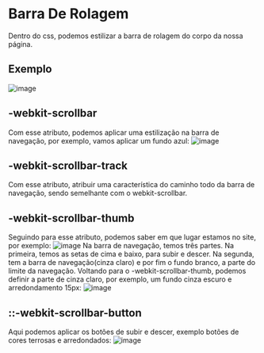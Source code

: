 # Barra De Rolagem 
Dentro do css, podemos estilizar a barra de rolagem do corpo da nossa página.
## Exemplo 
![image](https://github.com/user-attachments/assets/42ceca08-7e99-4479-9e2e-4b935b490930)
## -webkit-scrollbar
Com esse atributo, podemos aplicar uma estilização na barra de navegação, por exemplo, vamos aplicar um fundo azul:
![image](https://github.com/user-attachments/assets/e58fc44f-5dea-4b0a-bbd5-921fc614df3b)
## -webkit-scrollbar-track
Com esse atributo, atribuir uma característica do caminho todo da barra de navegação, sendo semelhante com o webkit-scrollbar.
## -webkit-scrollbar-thumb
Seguindo para esse atributo, podemos saber em que lugar estamos no site, por exemplo:
![image](https://github.com/user-attachments/assets/be1275a1-285b-4b15-b32f-3cf1ffefb702)
Na barra de navegação, temos três partes. Na primeira, temos as setas de cima e baixo, para subir e descer. Na segunda, tem a barra de navegação(cinza claro) e por fim o fundo branco, a parte do limite da navegação.
Voltando para o -webkit-scrollbar-thumb, podemos definir a parte de cinza claro, por exemplo, um fundo cinza escuro e arredondamento 15px:
![image](https://github.com/user-attachments/assets/b77954eb-7c6f-4334-9a54-6e8ac4e8a243)
## ::-webkit-scrollbar-button
Aqui podemos aplicar os botões de subir e descer, exemplo botões de cores terrosas e arredondados:
![image](https://github.com/user-attachments/assets/9471ce79-3623-4564-becf-7ed5c022336b)
